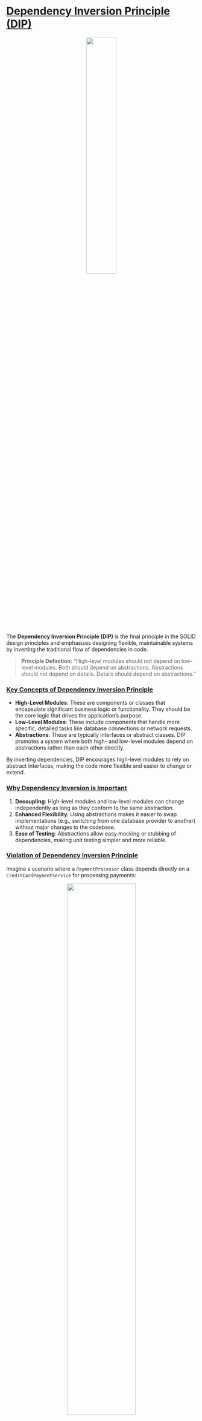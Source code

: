 # [Dependency Inversion Principle (DIP)](#dependency-inversion-principle-dip)

<p align="center" >
 <img src="./images/dip.png" width="40%" >
</p>

The **Dependency Inversion Principle (DIP)** is the final principle in the SOLID design principles and emphasizes designing flexible, maintainable systems by inverting the traditional flow of dependencies in code.

> **Principle Definition:** “High-level modules should not depend on low-level modules. Both should depend on abstractions. Abstractions should not depend on details. Details should depend on abstractions.”

### [Key Concepts of Dependency Inversion Principle](#key-concepts-of-dependency-inversion-principle)

- **High-Level Modules**: These are components or classes that encapsulate significant business logic or functionality. They should be the core logic that drives the application’s purpose.
- **Low-Level Modules**: These include components that handle more specific, detailed tasks like database connections or network requests.
- **Abstractions**: These are typically interfaces or abstract classes. DIP promotes a system where both high- and low-level modules depend on abstractions rather than each other directly.

By inverting dependencies, DIP encourages high-level modules to rely on abstract interfaces, making the code more flexible and easier to change or extend.

### [Why Dependency Inversion is Important](#why-dependency-inversion-is-important)

1. **Decoupling**: High-level modules and low-level modules can change independently as long as they conform to the same abstraction.
2. **Enhanced Flexibility**: Using abstractions makes it easier to swap implementations (e.g., switching from one database provider to another) without major changes to the codebase.
3. **Ease of Testing**: Abstractions allow easy mocking or stubbing of dependencies, making unit testing simpler and more reliable.

### [Violation of Dependency Inversion Principle](#violation-of-dependency-inversion-principle)

Imagine a scenario where a `PaymentProcessor` class depends directly on a `CreditCardPaymentService` for processing payments:

<p align="center" >
 <img src="./images/without-dip.png" width="60%" >
</p>

In this example:
- The `PaymentProcessor` is tightly coupled to `CreditCardPaymentService`.
- This code violates DIP because `PaymentProcessor` (high-level module) depends directly on `CreditCardPaymentService` (low-level module).

### [Refactoring to Follow Dependency Inversion Principle](#refactoring-to-follow-dependency-inversion-principle)

To comply with DIP, introduce an abstraction (interface) that represents the payment service:

<p align="center" >
 <img src="./images/with-dip.png" width="60%" >
</p>

Now, `PaymentProcessor` depends on the `PaymentService` abstraction rather than a specific implementation (`CreditCardPaymentService`). This refactoring allows flexibility to change the `PaymentService` implementation without modifying `PaymentProcessor`.

### [Benefits of Dependency Inversion Principle](#benefits-of-dependency-principle)

1. **Modularity**: High-level classes remain independent of specific low-level implementations, promoting a more modular codebase.
2. **Reusability**: High-level modules can easily be reused with different implementations of the same abstraction.
3. **Ease of Maintenance**: Changes in low-level modules do not directly affect high-level modules.
4. **Improved Testability**: With dependency injection and abstractions, it’s easier to mock dependencies, facilitating effective unit testing.

<hr>



### Dependency Injection

**Dependency Injection** is a common method of implementing DIP by passing dependencies (like `PaymentService`) into classes rather than creating them internally. It allows you to inject different implementations at runtime, further enhancing flexibility.

By following the Dependency Inversion Principle, your codebase becomes more adaptable to change, modular, and test-friendly. The high-level logic remains intact and isolated from low-level implementation details, leading to a more stable and scalable system.
